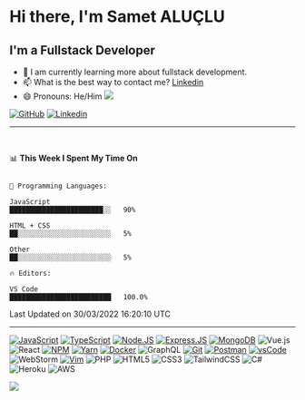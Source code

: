 # Hi there, I'm Samet ALUÇLU


## I'm a Fullstack Developer

- 🌱 I am currently learning more about fullstack development.
- 📫 What is the best way to contact me? [Linkedin](https://www.linkedin.com/in/samet-alu%C3%A7lu-70b984229)
- 😄 Pronouns: He/Him ![](https://komarev.com/ghpvc/?username=sametaluclu&color=0ca4a5)

[![GitHub](https://img.shields.io/badge/Github-100000?style=for-the-badge&logo=github&logoColor=white)](https://github.com/sametaluclu/)
[![Linkedin](https://img.shields.io/badge/Linkedin-0077B5?style=for-the-badge&logo=linkedin&logoColor=white)](https://www.linkedin.com/in/samet-alu%C3%A7lu-70b984229)

---

<br>

📊 **This Week I Spent My Time On**

```text

💬 Programming Languages:

JavaScript
███████████████████████░░   90%

HTML + CSS
██░░░░░░░░░░░░░░░░░░░░░░░   5%

Other
██░░░░░░░░░░░░░░░░░░░░░░░   5%

🔥 Editors:

VS Code
█████████████████████████   100.0%

```

Last Updated on 30/03/2022 16:20:10 UTC

<!--END_SECTION:waka-->

---

[![JavaScript](https://img.shields.io/badge/JavaScript-F7DF1E?style=for-the-badge&logo=javascript&logoColor=black)]()
[![TypeScript](https://img.shields.io/badge/TypeScript-007ACC?style=for-the-badge&logo=typescript&logoColor=white)]()
[![Node.JS](https://img.shields.io/badge/Node.js-43853D?style=for-the-badge&logo=node.js&logoColor=white)]()
[![Express.JS](https://img.shields.io/badge/Express.JS-000000?style=for-the-badge&logo=express&logoColor=white)]()
[![MongoDB](https://img.shields.io/badge/MongoDB-4EA94B?style=for-the-badge&logo=mongodb&logoColor=white)]()
![Vue.js](https://img.shields.io/badge/vuejs-%2335495e.svg?style=for-the-badge&logo=vuedotjs&logoColor=%234FC08D)
![React](https://img.shields.io/badge/react-%2320232a.svg?style=for-the-badge&logo=react&logoColor=%2361DAFB)
[![NPM](https://img.shields.io/badge/NPM-CB3837?style=for-the-badge&logo=npm&logoColor=white)]()
[![Yarn](https://img.shields.io/badge/Yarn-2C8EBB?style=for-the-badge&logo=yarn&logoColor=white)]()
[![Docker](https://img.shields.io/badge/Docker-2CA5E0?style=for-the-badge&logo=docker&logoColor=white)]()
![GraphQL](https://img.shields.io/badge/-GraphQL-E10098?style=for-the-badge&logo=graphql&logoColor=white)
[![Git](https://img.shields.io/badge/Git-F05032?style=for-the-badge&logo=git&logoColor=white)]()
[![Postman](https://img.shields.io/badge/Postman-FF6C37?style=for-the-badge&logo=Postman&logoColor=white)]()
[![vsCode](https://img.shields.io/badge/vsCode-0078D4?style=for-the-badge&logo=visual%20studio%20code&logoColor=white)]()
![WebStorm](https://img.shields.io/badge/webstorm-143?style=for-the-badge&logo=webstorm&logoColor=white&color=black)
[![Vim](https://img.shields.io/badge/Vim-%2311AB00.svg?&style=for-the-badge&logo=vim&logoColor=white)]()
![PHP](https://img.shields.io/badge/php-%23777BB4.svg?style=for-the-badge&logo=php&logoColor=white)
![HTML5](https://img.shields.io/badge/html5-%23E34F26.svg?style=for-the-badge&logo=html5&logoColor=white)
![CSS3](https://img.shields.io/badge/css3-%231572B6.svg?style=for-the-badge&logo=css3&logoColor=white)
![TailwindCSS](https://img.shields.io/badge/tailwindcss-%2338B2AC.svg?style=for-the-badge&logo=tailwind-css&logoColor=white)
![C#](https://img.shields.io/badge/c%23-%23239120.svg?style=for-the-badge&logo=c-sharp&logoColor=white)
![Heroku](https://img.shields.io/badge/heroku-%23430098.svg?style=for-the-badge&logo=heroku&logoColor=white)
![AWS](https://img.shields.io/badge/AWS-%23FF9900.svg?style=for-the-badge&logo=amazon-aws&logoColor=white)

<img src="https://imgur.com/rilHVxA.png"/>
